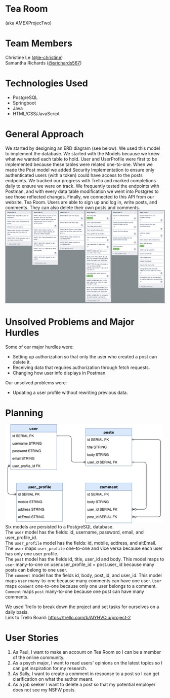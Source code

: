 # Tea Room 
(aka AMEXProjecTwo)

# Team Members
Christine Le (<a href="https://github.com/le-christine">@le-christine</a>)<br/>
Samantha Richards (<a href="https://github.com/srichards567">@srichards567</a>)

# Technologies Used
- PostgreSQL
- Springboot
- Java
- HTML/CSS/JavaScript

# General Approach
We started by designing an ERD diagram (see below). We used this model to implement the database. We started with the Models because we knew what we wanted each table to hold. User and UserProfile were first to be implemented because these tables were related one-to-one. When we made the Post model we added Security Implementation to ensure only authenticated users (with a token) could have access to the posts endpoints. We tracked our progress with Trello and marked completions daily to ensure we were on track. We frequently tested the endpoints with Postman, and with every data table modification we went into Postgres to see those reflected changes. Finally, we connected to this API from our website, Tea Room. Users are able to sign up and log in, write posts, and comments. They can also delete their own posts and comments. <br/>
<img src = "images/trello.png"/>

# Unsolved Problems and Major Hurdles
Some of our major hurdles were:<br/>
- Setting up authorization so that only the user who created a post can delete it.<br/>
- Receiving data that requires authorization through fetch requests.<br/>
- Changing how user info displays in Postman.<br/>

Our unsolved problems were:<br/>
- Updating a user profile without rewriting previous data.<br/>
 
# Planning
<img src = "images/erd-v4.png" width="500"/><br/>
Six models are persisted to a PostgreSQL database.<br/>
The `user` model has the fields: id, username, password, email, and user_profile_id.<br/>
The `user_profile` model has the fields: id, mobile, address, and altEmail. <br/>
The `user` maps `user_profile` one-to-one and vice versa because each user has only one user profile.<br/>
The `post` model has the fields id, title, user_id and body. This model maps to `user` many-to-one on user.user_profile_id = post.user_id because many posts can belong to one user.<br/>
The `comment` model has the fields id, body, post_id, and user_id. This model maps `user` many-to-one because many comments can have one user. `User` maps `comment` one-to-one because only one user belongs to a comment. `Comment` maps `post` many-to-one because one post can have many comments. <br/>

We used Trello to break down the project and set tasks for ourselves on a daily basis.<br/>
Link to Trello Board: https://trello.com/b/AlYHVCIu/project-2

# User Stories
1. As Paul, I want to make an account on Tea Room so I can be a member of the online community. 
2. As a psych major, I want to read users' opinions on the latest topics so I can get inspiration for my research.
3. As Sally, I want to create a comment in response to a post so I can get clarification on what the author meant.
4. As a job seeker I want to delete a post so that my potential employer does not see my NSFW posts.


